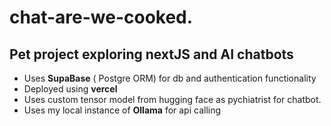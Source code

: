 # chat-are-we-cooked.


## Pet project exploring nextJS and AI chatbots 
- Uses **SupaBase** ( Postgre ORM) for db and authentication functionality
- Deployed using **vercel**
- Uses custom tensor model from hugging face as pychiatrist for chatbot.
- Uses my local instance of **Ollama** for api calling 
